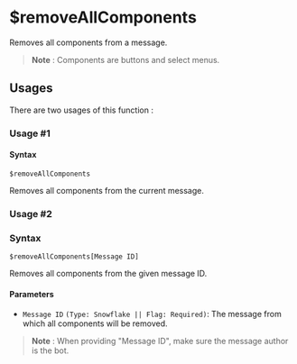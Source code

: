 # $removeAllComponents
Removes all components from a message.

> **Note** : Components are buttons and select menus.

## Usages
There are two usages of this function :

### Usage #1
#### Syntax
```
$removeAllComponents
```
Removes all components from the current message.

### Usage #2
### Syntax
```
$removeAllComponents[Message ID]
```
Removes all components from the given message ID.

#### Parameters 
- `Message ID` `(Type: Snowflake || Flag: Required)`: The message from which all components will be removed.

> **Note** : When providing "Message ID", make sure the message author is the bot.